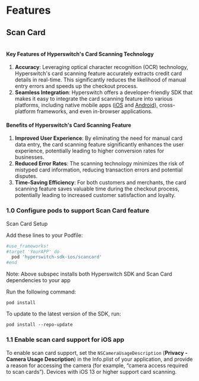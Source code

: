 # Features

## Scan Card

<figure><img src="../../../../.gitbook/assets/Frame 48095844.png" alt=""><figcaption></figcaption></figure>

#### Key Features of Hyperswitch's Card Scanning Technology

1. **Accuracy**: Leveraging optical character recognition (OCR) technology, Hyperswitch's card scanning feature accurately extracts credit card details in real-time. This significantly reduces the likelihood of manual entry errors and speeds up the checkout process.
2. **Seamless Integration**: Hyperswitch offers a developer-friendly SDK that makes it easy to integrate the card scanning feature into various platforms, including native mobile apps ([iOS](https://docs.hyperswitch.io/hyperswitch-cloud/integration-guide/ios/features) and [Android](https://docs.hyperswitch.io/hyperswitch-cloud/integration-guide/android/features)), cross-platform frameworks, and even in-browser applications.&#x20;

#### Benefits of Hyperswitch's Card Scanning Feature

1. **Improved User Experience**: By eliminating the need for manual card data entry, the card scanning feature significantly enhances the user experience, potentially leading to higher conversion rates for businesses.
2. **Reduced Error Rates**: The scanning technology minimizes the risk of mistyped card information, reducing transaction errors and potential disputes.&#x20;
3. **Time-Saving Efficiency**: For both customers and merchants, the card scanning feature saves valuable time during the checkout process, potentially leading to increased customer satisfaction and loyalty.

### 1.0 Configure pods to support Scan Card feature&#x20;

Scan Card Setup

Add these lines to your Podfile:

```ruby
#use_frameworks!
#target 'YourAPP' do
  pod 'hyperswitch-sdk-ios/scancard'
#end
```

Note: Above subspec installs both Hyperswitch SDK and Scan Card dependencies to your app

Run the following command:

```
pod install
```

To update to the latest version of the SDK, run:

```
pod install --repo-update
```

### 1.1 Enable scan card support for iOS app&#x20;

To enable scan card support, set the `NSCameraUsageDescription` (**Privacy - Camera Usage Description**) in the Info.plist of your application, and provide a reason for accessing the camera (for example, “camera access required to scan cards”). Devices with iOS 13 or higher support card scanning.

<figure><img src="../../../../.gitbook/assets/Screenshot 2024-04-26 at 2.28.47 PM.png" alt=""><figcaption></figcaption></figure>
